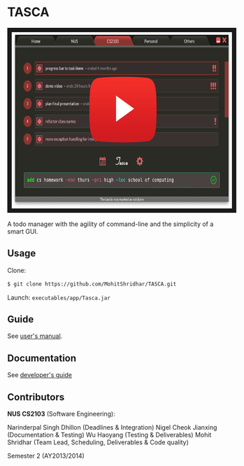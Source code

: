 TASCA
=====

<p align="middle">
    <a href="http://www.youtube.com/watch?feature=player_embedded&v=Et2IpO6p-xw
    " target="_blank"><img src="images/thumbnail.png" 
    alt="IMAGE ALT TEXT HERE" width="718" height="403" border="10"/></a>
</p>


A todo manager with the agility of command-line and the simplicity of a smart GUI.

## Usage

Clone:
```bash
$ git clone https://github.com/MohitShridhar/TASCA.git
```

Launch: `executables/app/Tasca.jar`

## Guide

See [user's manual](guides/user_guide.pdf).

## Documentation

See [developer's guide](guides/developers_guide.pdf)

## Contributors

**NUS CS2103** (Software Engineering):

Narinderpal Singh Dhillon (Deadlines & Integration)
Nigel Cheok Jianxing (Documentation & Testing) 
Wu Haoyang (Testing & Deliverables)
Mohit Shridhar (Team Lead, Scheduling, Deliverables & Code quality)  

Semester 2 (AY2013/2014) 
